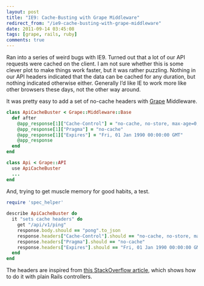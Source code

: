 ```yaml
---
layout: post
title: "IE9: Cache-Busting with Grape Middleware"
redirect_from: "/ie9-cache-busting-with-grape-middleware"
date: 2011-09-14 03:45:08
tags: [grape, rails, ruby]
comments: true
---
```

Ran into a series of weird bugs with IE9. Turned out that a lot of our API requests were cached on the client. I am not sure whether this is some clever plot to make things work faster, but it was rather puzzling. Nothing in our API headers indicated that the data can be cached for any duration, but nothing indicated otherwise either. Generally I’d like IE to work more like other browsers these days, not the other way around.

It was pretty easy to add a set of no-cache headers with [Grape](https://github.com/intridea/grape) Middleware.

```ruby
class ApiCacheBuster < Grape::Middleware::Base
  def after
    @app_response[1]["Cache-Control"] = "no-cache, no-store, max-age=0, must-revalidate"
    @app_response[1]["Pragma"] = "no-cache"
    @app_response[1]["Expires"] = "Fri, 01 Jan 1990 00:00:00 GMT"
    @app_response
  end
end

class Api < Grape::API
  use ApiCacheBuster
  ...
end
```

And, trying to get muscle memory for good habits, a test.

```ruby
require 'spec_helper'
 
describe ApiCacheBuster do
  it "sets cache headers" do
    get "/api/v1/ping"
    response.body.should == "pong".to_json
    response.headers["Cache-Control"].should == "no-cache, no-store, max-age=0, must-revalidate"
    response.headers["Pragma"].should == "no-cache"
    response.headers["Expires"].should == "Fri, 01 Jan 1990 00:00:00 GMT"
  end
end
```

The headers are inspired from [this StackOverflow article](http://stackoverflow.com/questions/711418/how-to-prevent-browser-page-caching-in-rails), which shows how to do it with plain Rails controllers.
